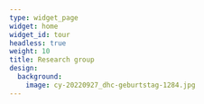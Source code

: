 ```yaml
---
type: widget_page
widget: home
widget_id: tour
headless: true
weight: 10
title: Research group
design:
  background:
    image: cy-20220927_dhc-geburtstag-1284.jpg
---
```

